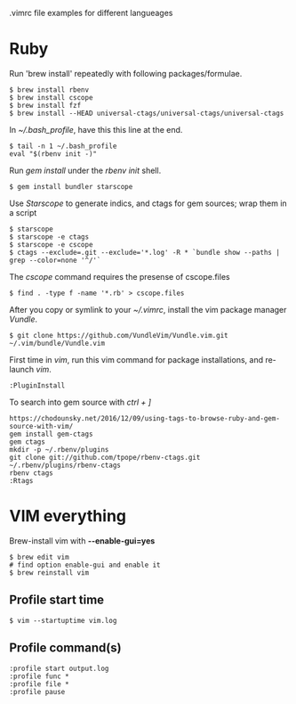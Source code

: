 .vimrc file examples for different langueages

# Ruby

Run 'brew install' repeatedly with following packages/formulae.
```
$ brew install rbenv
$ brew install cscope
$ brew install fzf
$ brew install --HEAD universal-ctags/universal-ctags/universal-ctags

```

In *~/.bash_profile*, have this this line at the end.
```
$ tail -n 1 ~/.bash_profile
eval "$(rbenv init -)"
```

Run *gem install* under the *rbenv init* shell.
```
$ gem install bundler starscope
```

Use *Starscope* to generate indics, and ctags for gem sources; wrap them in a script
```
$ starscope
$ starscope -e ctags
$ starscope -e cscope
$ ctags --exclude=.git --exclude='*.log' -R * `bundle show --paths | grep --color=none '^/'`
```

The *cscope* command requires the presense of cscope.files
```
$ find . -type f -name '*.rb' > cscope.files
```

After you copy or symlink to your *~/.vimrc*, install the vim package manager *Vundle*.
```
$ git clone https://github.com/VundleVim/Vundle.vim.git ~/.vim/bundle/Vundle.vim
```

First time in *vim*, run this vim command for package installations, and re-launch *vim*.
```
:PluginInstall
```

To search into gem source with *ctrl + ]*

```
https://chodounsky.net/2016/12/09/using-tags-to-browse-ruby-and-gem-source-with-vim/
gem install gem-ctags
gem ctags
mkdir -p ~/.rbenv/plugins
git clone git://github.com/tpope/rbenv-ctags.git ~/.rbenv/plugins/rbenv-ctags 
rbenv ctags
:Rtags
```

# VIM everything

Brew-install vim with **--enable-gui=yes**
```
$ brew edit vim
# find option enable-gui and enable it
$ brew reinstall vim
```

## Profile start time
```
$ vim --startuptime vim.log
```

## Profile command(s)
```
:profile start output.log
:profile func *
:profile file *
:profile pause
```
